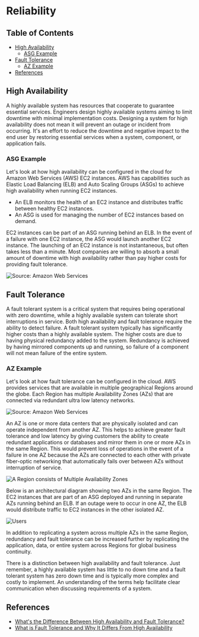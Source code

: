 # Reliability

## Table of Contents

<!-- START doctoc generated TOC please keep comment here to allow auto update -->
<!-- DON'T EDIT THIS SECTION, INSTEAD RE-RUN doctoc TO UPDATE -->

- [High Availability](#high-availability)
  - [ASG Example](#asg-example)
- [Fault Tolerance](#fault-tolerance)
  - [AZ Example](#az-example)
- [References](#references)

<!-- END doctoc generated TOC please keep comment here to allow auto update -->

## High Availability

A highly available system has resources that cooperate to guarantee essential services.
Engineers design highly available systems aiming to limit downtime with minimal implementation costs.
Designing a system for high availability does not mean
it will prevent an outage or incident from occurring.
It's an effort to reduce the downtime and negative impact to the end user
by restoring essential services when a system, component, or application fails.

### ASG Example

Let's look at how high availability can be configured
in the cloud for Amazon Web Services (AWS) EC2 instances.
AWS has capabilities such as Elastic Load Balancing (ELB) and Auto Scaling Groups (ASGs)
to achieve high availability when running EC2 instances.

- An ELB monitors the health of an EC2 instance and distributes traffic between healthy EC2 instances.
- An ASG is used for managing the number of EC2 instances based on demand.

EC2 instances can be part of an ASG running behind an ELB.
In the event of a failure with one EC2 instance,
the ASG would launch another EC2 instance.
The launching of an EC2 instance is not instantaneous,
but often takes less than a minute.
Most companies are willing to absorb a small amount of downtime
with high availability rather than pay higher costs for providing fault tolerance.

![Source: Amazon Web Services](https://miro.medium.com/max/1104/1*hT2F0oZOfsbq7b4p3OYyag.png)

## Fault Tolerance

A fault tolerant system is a critical system that requires being operational with zero downtime,
while a highly available system can tolerate short interruptions in service.
Both high availability and fault tolerance require the ability to detect failure.
A fault tolerant system typically has significantly higher costs than a highly available system.
The higher costs are due to having physical redundancy added to the system.
Redundancy is achieved by having mirrored components up and running,
so failure of a component will not mean failure of the entire system.

### AZ Example

Let's look at how fault tolerance can be configured in the cloud.
AWS provides services that are available in multiple geographical Regions around the globe.
Each Region has multiple Availability Zones (AZs)
that are connected via redundant ultra low latency networks.

![Source: Amazon Web Services](https://miro.medium.com/max/1680/1*Hlh4_7_sT4VvIjnt9-jQEw.png)

An AZ is one or more data centers that are physically isolated
and can operate independent from another AZ.
This helps to achieve greater fault tolerance and low latency
by giving customers the ability to create redundant applications or databases
and mirror them in one or more AZs in the same Region.
This would prevent loss of operations in the event of a failure in one AZ
because the AZs are connected to each other with private fiber-optic networking
that automatically fails over between AZs without interruption of service.

![A Region consists of Multiple Availability Zones](https://miro.medium.com/max/1267/1*TKRQlgltMq1GNtzFO0UmSg.png)

Below is an architectural diagram showing two AZs in the same Region.
The EC2 instances that are part of an ASG deployed and running
in separate AZs running behind an ELB.
If an outage were to occur in one AZ,
the ELB would distribute traffic to EC2 instances in the other isolated AZ.

![Users](https://miro.medium.com/max/1262/1*m_dQx9nKjZnng9fBD9Cl5g.png)

In addition to replicating a system across multiple AZs in the same Region,
redundancy and fault tolerance can be increased further
by replicating the application, data, or entire system across Regions for global business continuity.

There is a distinction between high availability and fault tolerance.
Just remember, a highly available system has little to no down time
and a fault tolerant system has zero down time
and is typically more complex and costly to implement.
An understanding of the terms help facilitate clear communication
when discussing requirements of a system.

## References

- [What's the Difference Between High Availability and Fault Tolerance?](https://medium.com/@KHuffstetler/whats-the-difference-between-high-availability-and-fault-tolerance-9bea141d8c1f)
- [What is Fault Tolerance and Why It Differs From High Availability](https://www.vxchnge.com/blog/fault-tolerance-vs-high-availability)
